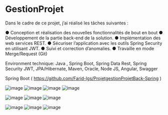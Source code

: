 # GestionProjet

Dans le cadre de ce projet, j’ai réalisé les tâches suivantes :

● Conception et réalisation des nouvelles fonctionnalités de bout en bout
● Développement de la partie back-end de la solution.
● Implémentation des web services REST.
● Sécuriser l’application avec les outils Spring Security en utilisant JWT.
● Suivi et correction d’anomalies.
● Travaille en mode Merge/Request (Git)



Environment technique: Java , Spring Boot, Spring Data Rest, Spring Security JWT,
JPA/Hibernate, Maven, Oracle, Node JS, Angular, Swagger

Spring Boot ( https://github.com/Farid-lgs/ProjetgestionProjetBack-Spring )

![image](https://user-images.githubusercontent.com/80573575/120616514-98d28900-c459-11eb-89f0-454d50e89992.png)
![image](https://user-images.githubusercontent.com/80573575/120616836-d8997080-c459-11eb-9d25-1c54559e5c77.png)
![image](https://user-images.githubusercontent.com/80573575/120616904-e7802300-c459-11eb-8a7a-8759e0d10e4d.png)
![image](https://user-images.githubusercontent.com/80573575/120627670-2f0bac80-c464-11eb-9fde-3a7070dd2255.png)

![image](https://user-images.githubusercontent.com/80573575/120616935-ee0e9a80-c459-11eb-9cb9-b56d4b096bd7.png)
![image](https://user-images.githubusercontent.com/80573575/120616964-f7980280-c459-11eb-834f-b124e744b4d6.png)
![image](https://user-images.githubusercontent.com/80573575/120617088-172f2b00-c45a-11eb-9d21-465a6acb9f75.png)

![image](https://user-images.githubusercontent.com/80573575/120616989-fcf54d00-c459-11eb-941b-81c4b5918965.png)
![image](https://user-images.githubusercontent.com/80573575/120617018-02eb2e00-c45a-11eb-9d0d-010c33de9fc9.png)
![image](https://user-images.githubusercontent.com/80573575/120617177-2910ce00-c45a-11eb-881e-1481b282a789.png)


